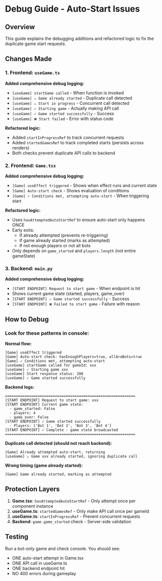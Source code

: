 # Debug Guide - Auto-Start Issues

## Overview

This guide explains the debugging additions and refactored logic to fix the duplicate game start requests.

## Changes Made

### 1. Frontend: `useGame.ts`

**Added comprehensive debug logging:**
- `[useGame] startGame called` - When function is invoked
- `[useGame] ⚠️ Game already started` - Duplicate call detected
- `[useGame] ⚠️ Start in progress` - Concurrent call detected
- `[useGame] ✓ Starting game` - Actually making API call
- `[useGame] ✓ Game started successfully` - Success
- `[useGame] ❌ Start failed` - Error with status code

**Refactored logic:**
- Added `startInProgressRef` to track concurrent requests
- Added `startedGamesRef` to track completed starts (persists across renders)
- Both checks prevent duplicate API calls to backend

### 2. Frontend: `Game.tsx`

**Added comprehensive debug logging:**
- `[Game] useEffect triggered` - Shows when effect runs and current state
- `[Game] Auto-start check` - Shows evaluation of conditions
- `[Game] ✓ Conditions met, attempting auto-start` - When triggering start

**Refactored logic:**
- Uses `hasAttemptedAutoStartRef` to ensure auto-start only happens ONCE
- Early exits:
  - If already attempted (prevents re-triggering)
  - If game already started (marks as attempted)
  - If not enough players or not all bots
- Only depends on `game_started` and `players.length` (not entire gameState)

### 3. Backend: `main.py`

**Added comprehensive debug logging:**
- `[START ENDPOINT] Request to start game` - When endpoint is hit
- Shows current game state (started, players, game_over)
- `[START ENDPOINT] ✓ Game started successfully` - Success
- `[START ENDPOINT] ❌ Failed to start game` - Failure with reason

## How to Debug

### Look for these patterns in console:

**Normal flow:**
```
[Game] useEffect triggered
[Game] Auto-start check: hasEnoughPlayers=true, allAreBots=true
[Game] ✓ Conditions met, attempting auto-start
[useGame] startGame called for gameId: xxx
[useGame] ✓ Starting game xxx
[useGame] Start response status: 200
[useGame] ✓ Game started successfully
```

**Backend logs:**
```
============================================================
[START ENDPOINT] Request to start game: xxx
[START ENDPOINT] Current game state:
  - game_started: False
  - players: 4
  - game_over: False
[START ENDPOINT] ✓ Game started successfully
  - Players: ['Bot 1', 'Bot 2', 'Bot 3', 'Bot 4']
[START ENDPOINT] ✓ Complete - game state broadcasted
============================================================
```

**Duplicate call detected (should not reach backend):**
```
[Game] Already attempted auto-start, returning
[useGame] ⚠️ Game xxx already started, ignoring duplicate call
```

**Wrong timing (game already started):**
```
[Game] Game already started, marking as attempted
```

## Protection Layers

1. **Game.tsx**: `hasAttemptedAutoStartRef` - Only attempt once per component instance
2. **useGame.ts**: `startedGamesRef` - Only make API call once per gameId
3. **useGame.ts**: `startInProgressRef` - Prevent concurrent requests
4. **Backend**: `game.game_started` check - Server-side validation

## Testing

Run a bot-only game and check console. You should see:
- ONE auto-start attempt in Game.tsx
- ONE API call in useGame.ts
- ONE backend endpoint hit
- NO 400 errors during gameplay
